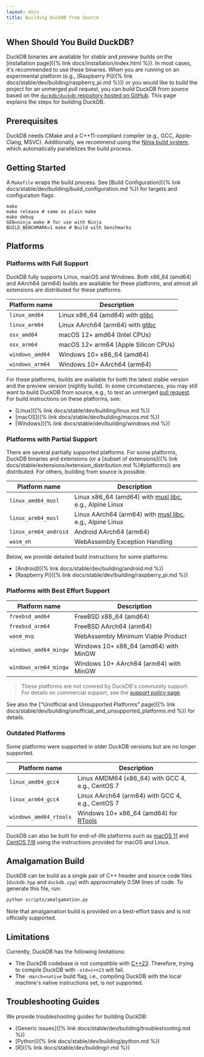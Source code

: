 ```yaml
---
layout: docu
title: Building DuckDB from Source
---
```


## When Should You Build DuckDB?

DuckDB binaries are available for _stable_ and _preview_ builds on the [installation page]({% link docs/installation/index.html %}).
In most cases, it's recommended to use these binaries.
When you are running on an experimental platform (e.g., [Raspberry Pi]({% link docs/stable/dev/building/raspberry_pi.md %})) or you would like to build the project for an unmerged pull request,
you can build DuckDB from source based on the [`duckdb/duckdb` repository hosted on GitHub](https://github.com/duckdb/duckdb/).
This page explains the steps for building DuckDB.

## Prerequisites

DuckDB needs CMake and a C++11-compliant compiler (e.g., GCC, Apple-Clang, MSVC).
Additionally, we recommend using the [Ninja build system](https://ninja-build.org/), which automatically parallelizes the build process.

## Getting Started

A `Makefile` wraps the build process.
See [Build Configuration]({% link docs/stable/dev/building/build_configuration.md %}) for targets and configuration flags.

```batch
make
make release # same as plain make
make debug
GEN=ninja make # for use with Ninja
BUILD_BENCHMARK=1 make # Build with benchmarks
```

## Platforms

### Platforms with Full Support

DuckDB fully supports Linux, macOS and Windows. Both x86_64 (amd64) and AArch64 (arm64) builds are available for these platforms, and almost all extensions are distributed for these platforms.

| Platform name      | Description                                                            |
|--------------------|------------------------------------------------------------------------|
| `linux_amd64`      | Linux x86_64 (amd64) with [glibc](https://www.gnu.org/software/libc/)  |
| `linux_arm64`      | Linux AArch64 (arm64) with [glibc](https://www.gnu.org/software/libc/) |
| `osx_amd64`        | macOS 12+ amd64 (Intel CPUs)                                           |
| `osx_arm64`        | macOS 12+ arm64 (Apple Silicon CPUs)                                   |
| `windows_amd64`    | Windows 10+ x86_64 (amd64)                                             |
| `windows_arm64`    | Windows 10+ AArch64 (arm64)                                            |

For these platforms, builds are available for both the latest stable version and the preview version (nightly build).
In some circumstances, you may still want to build DuckDB from source, e.g., to test an unmerged [pull request](https://github.com/duckdb/duckdb/pulls).
For build instructions on these platforms, see:

* [Linux]({% link docs/stable/dev/building/linux.md %})
* [macOS]({% link docs/stable/dev/building/macos.md %})
* [Windows]({% link docs/stable/dev/building/windows.md %})

### Platforms with Partial Support

There are several partially supported platforms.
For some platforms, DuckDB binaries and extensions (or a [subset of extensions]({% link docs/stable/extensions/extension_distribution.md %}#platforms)) are distributed.
For others, building from source is possible.

| Platform name          | Description                                                                                          |
|------------------------|------------------------------------------------------------------------------------------------------|
| `linux_amd64_musl`     | Linux x86_64 (amd64) with [musl libc](https://musl.libc.org/), e.g., Alpine Linux                    |
| `linux_arm64_musl`     | Linux AArch64 (arm64) with [musl libc](https://musl.libc.org/), e.g., Alpine Linux                   |
| `linux_arm64_android`  | Android AArch64 (arm64)                                                                              |
| `wasm_eh`              | WebAssembly Exception Handling                                                                       |

Below, we provide detailed build instructions for some platforms:

* [Android]({% link docs/stable/dev/building/android.md %})
* [Raspberry Pi]({% link docs/stable/dev/building/raspberry_pi.md %})

### Platforms with Best Effort Support

| Platform name          | Description                                                                                          |
|------------------------|------------------------------------------------------------------------------------------------------|
| `freebsd_amd64`        | FreeBSD x86_64 (amd64)                                                                               |
| `freebsd_arm64`        | FreeBSD AArch64 (arm64)                                                                              |
| `wasm_mvp`             | WebAssembly Minimum Viable Product                                                                   |
| `windows_amd64_mingw`  | Windows 10+ x86_64 (amd64) with MinGW                                                                |
| `windows_arm64_mingw`  | Windows 10+ AArch64 (arm64) with MinGW                                                               |

> These platforms are not covered by DuckDB's community support. For details on commercial support, see the [support policy page](https://duckdblabs.com/community_support_policy#platforms).

See also the [“Unofficial and Unsupported Platforms” page]({% link docs/stable/dev/building/unofficial_and_unsupported_platforms.md %}) for details.

### Outdated Platforms

Some platforms were supported in older DuckDB versions but are no longer supported.

| Platform name          | Description                                                                                          |
|------------------------|------------------------------------------------------------------------------------------------------|
| `linux_amd64_gcc4`     | Linux AMDM64 (x86_64) with GCC 4, e.g., CentOS 7                                                     |
| `linux_arm64_gcc4`     | Linux AArch64 (arm64) with GCC 4, e.g., CentOS 7                                                     |
| `windows_amd64_rtools` | Windows 10+ x86_64 (amd64) for [RTools](https://cran.r-project.org/bin/windows/Rtools/)              |

DuckDB can also be built for end-of-life platforms such as [macOS 11](https://endoflife.date/macos) and [CentOS 7/8](https://endoflife.date/centos) using the instructions provided for macOS and Linux.

## Amalgamation Build

DuckDB can be build as a single pair of C++ header and source code files (`duckdb.hpp` and `duckdb.cpp`) with approximately 0.5M lines of code.
To generate this file, run:

```bash
python scripts/amalgamation.py
```

Note that amalgamation build is provided on a best-effort basis and is not officially supported.

## Limitations

Currently, DuckDB has the following limitations:

* The DuckDB codebase is not compatible with [C++23](https://en.wikipedia.org/wiki/C%2B%2B23). Therefore, trying to compile DuckDB with `-std=c++23` will fail.
* The `-march=native` build flag, i.e., compiling DuckDB with the local machine's native instructions set, is not supported.

## Troubleshooting Guides

We provide troubleshooting guides for building DuckDB:

* [Generic issues]({% link docs/stable/dev/building/troubleshooting.md %})
* [Python]({% link docs/stable/dev/building/python.md %})
* [R]({% link docs/stable/dev/building/r.md %})
